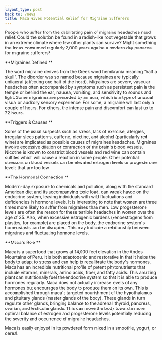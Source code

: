 ```yaml
---
layout_type: post
back_to: /news
title: Maca Gives Potential Relief for Migraine Sufferers
---
```

People who suffer from the debilitating pain of migraine headaches need relief. Could the solution be found in a radish-like root vegetable that grows in an extreme climate where few other plants can survive? Might something the Incas consumed regularly 2,000 years ago be a modern day panacea for migraine sufferers?

**Migraines Defined**

The word migraine derives from the Greek word hemikrania meaning "half a skull". The disorder was so named because migraines are typically unilateral (affecting one half of the head). Migraines are severe, vascular headaches often accompanied by symptoms such as persistent pain in the temple or behind the ear, nausea, vomiting, and sensitivity to sounds and light. Some migraines are preceded by an aura, which is a type of unusual visual or auditory sensory experience. For some, a migraine will last only a couple of hours. For others, the intense pain and discomfort can last up to 72 hours.

**Triggers & Causes**

Some of the usual suspects such as stress, lack of exercise, allergies, irregular sleep patterns, caffeine, nicotine, and alcohol (particularly red wine) are implicated as possible causes of migraines headaches. Migraines involve excessive dilation or contraction of the brain's blood vessels. Nicotine is known to constrict blood vessels and red wine can contain sulfites which will cause a reaction in some people. Other potential stressors on blood vessels can be elevated estrogen levels or progesterone levels that are too low.

**The Hormonal Connection**

Modern-day exposure to chemicals and pollution, along with the standard American diet and its accompanying toxic load, can wreak havoc on the endocrine system, leaving individuals with wild fluctuations and deficiencies in hormone levels. It is interesting to note that women are three times more likely to suffer from migraines than men. Low progesterone levels are often the reason for these terrible headaches in women over the age of 35. Also, when excessive estrogenic burdens (xenoestrogens from plastics, for example) are placed on the body, the endocrine system's homeostasis can be disrupted. This may indicate a relationship between migraines and fluctuating hormone levels.

**Maca's Role**

Maca is a superfood that grows at 14,000 feet elevation in the Andes Mountains of Peru. It is both adaptogenic and restorative in that it helps the body to adapt to stress and can help to recalibrate the body's hormones. Maca has an incredible nutritional profile of potent phytonutrients that include vitamins, minerals, amino acids, fiber, and fatty acids. This amazing plant can nutritionally fuel the endocrine system so that it is able to produce hormones regularly. Maca does not actually increase levels of any hormones but encourages the body to produce them on its own. This is accomplished through maca's targeted nourishment of the hypothalamus and pituitary glands (master glands of the body). These glands in turn regulate other glands, bringing balance to the adrenal, thyroid, pancreas, ovarian, and testicular glands. This can move the body toward a more optimal balance of estrogen and progesterone levels potentially reducing the severity and occurrence of migraine headaches.

Maca is easily enjoyed in its powdered form mixed in a smoothie, yogurt, or cereal.
